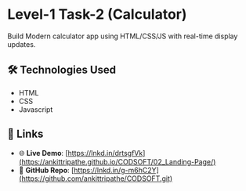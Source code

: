 # Level-1 Task-2 (Calculator)
Build Modern calculator app using HTML/CSS/JS with real-time display updates.

## 🛠 Technologies Used
- HTML
- CSS
- Javascript

## 🔗 Links
- 🌐 **Live Demo**: [https://lnkd.in/drtsgfVk](https://ankittripathe.github.io/CODSOFT/02_Landing-Page/)
- 📁 **GitHub Repo**: [https://lnkd.in/g-m6hC2Y](https://github.com/ankittripathe/CODSOFT.git)